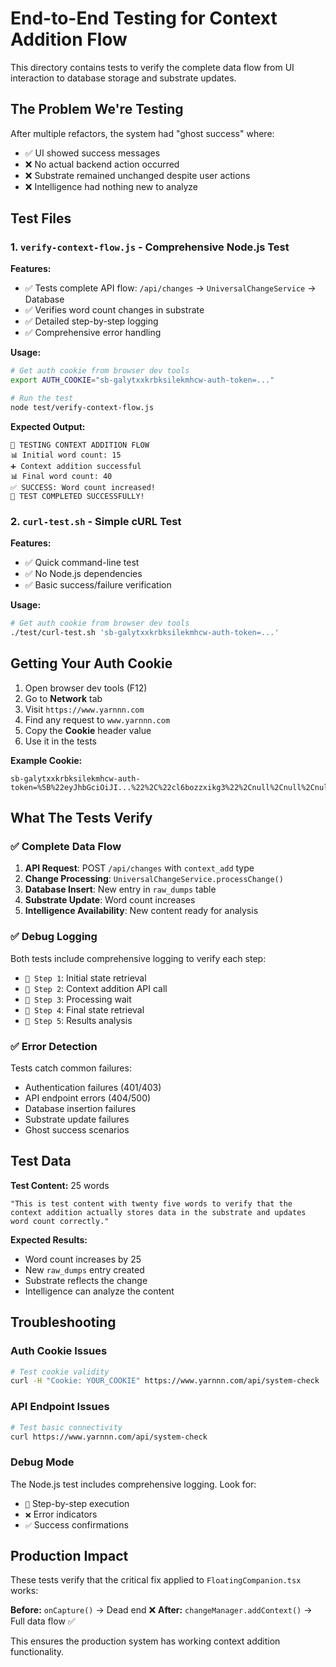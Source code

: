# End-to-End Testing for Context Addition Flow

This directory contains tests to verify the complete data flow from UI interaction to database storage and substrate updates.

## The Problem We're Testing

After multiple refactors, the system had "ghost success" where:
- ✅ UI showed success messages  
- ❌ No actual backend action occurred
- ❌ Substrate remained unchanged despite user actions
- ❌ Intelligence had nothing new to analyze

## Test Files

### 1. `verify-context-flow.js` - Comprehensive Node.js Test

**Features:**
- ✅ Tests complete API flow: `/api/changes` → `UniversalChangeService` → Database
- ✅ Verifies word count changes in substrate
- ✅ Detailed step-by-step logging
- ✅ Comprehensive error handling

**Usage:**
```bash
# Get auth cookie from browser dev tools
export AUTH_COOKIE="sb-galytxxkrbksilekmhcw-auth-token=..."

# Run the test
node test/verify-context-flow.js
```

**Expected Output:**
```
🧪 TESTING CONTEXT ADDITION FLOW
📊 Initial word count: 15
➕ Context addition successful  
📊 Final word count: 40
✅ SUCCESS: Word count increased!
🎉 TEST COMPLETED SUCCESSFULLY!
```

### 2. `curl-test.sh` - Simple cURL Test

**Features:**
- ✅ Quick command-line test
- ✅ No Node.js dependencies
- ✅ Basic success/failure verification

**Usage:**
```bash
# Get auth cookie from browser dev tools
./test/curl-test.sh 'sb-galytxxkrbksilekmhcw-auth-token=...'
```

## Getting Your Auth Cookie

1. Open browser dev tools (F12)
2. Go to **Network** tab
3. Visit `https://www.yarnnn.com`
4. Find any request to `www.yarnnn.com`
5. Copy the **Cookie** header value
6. Use it in the tests

**Example Cookie:**
```
sb-galytxxkrbksilekmhcw-auth-token=%5B%22eyJhbGciOiJI...%22%2C%22cl6bozzxikg3%22%2Cnull%2Cnull%2Cnull%5D
```

## What The Tests Verify

### ✅ Complete Data Flow
1. **API Request**: POST `/api/changes` with `context_add` type
2. **Change Processing**: `UniversalChangeService.processChange()`
3. **Database Insert**: New entry in `raw_dumps` table  
4. **Substrate Update**: Word count increases
5. **Intelligence Availability**: New content ready for analysis

### ✅ Debug Logging
Both tests include comprehensive logging to verify each step:
- `🎯 Step 1`: Initial state retrieval
- `🎯 Step 2`: Context addition API call
- `🎯 Step 3`: Processing wait
- `🎯 Step 4`: Final state retrieval  
- `🎯 Step 5`: Results analysis

### ✅ Error Detection
Tests catch common failures:
- Authentication failures (401/403)
- API endpoint errors (404/500)
- Database insertion failures
- Substrate update failures
- Ghost success scenarios

## Test Data

**Test Content:** 25 words
```
"This is test content with twenty five words to verify that the context addition actually stores data in the substrate and updates word count correctly."
```

**Expected Results:**
- Word count increases by 25
- New `raw_dumps` entry created
- Substrate reflects the change
- Intelligence can analyze the content

## Troubleshooting

### Auth Cookie Issues
```bash
# Test cookie validity
curl -H "Cookie: YOUR_COOKIE" https://www.yarnnn.com/api/system-check
```

### API Endpoint Issues  
```bash
# Test basic connectivity
curl https://www.yarnnn.com/api/system-check
```

### Debug Mode
The Node.js test includes comprehensive logging. Look for:
- `🎯` Step-by-step execution
- `❌` Error indicators  
- `✅` Success confirmations

## Production Impact

These tests verify that the critical fix applied to `FloatingCompanion.tsx` works:

**Before:** `onCapture()` → Dead end ❌
**After:** `changeManager.addContext()` → Full data flow ✅

This ensures the production system has working context addition functionality.